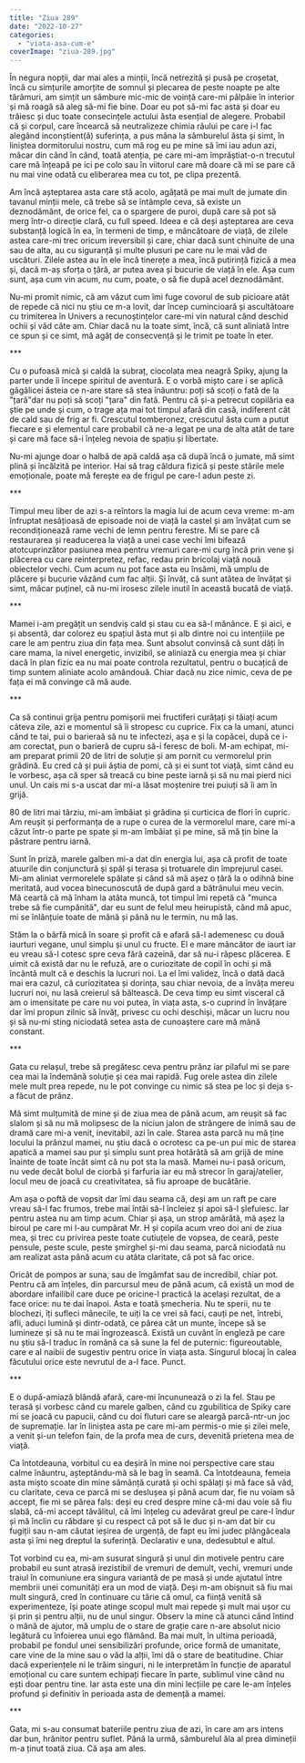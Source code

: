 ```yaml
---
title: "Ziua 289"
date: "2022-10-27"
categories: 
  - "viata-asa-cum-e"
coverImage: "ziua-289.jpg"
---
```


În negura nopții, dar mai ales a minții, încă netrezită și pusă pe croșetat, încă cu simțurile amorțite de somnul și plecarea de peste noapte pe alte tărâmuri, am simțit un sâmbure mic-mic de voință care-mi pâlpâie în interior și mă roagă să aleg să-mi fie bine. Doar eu pot să-mi fac asta și doar eu trăiesc și duc toate consecințele actului ăsta esențial de alegere. Probabil că și corpul, care încearcă să neutralizeze chimia răului pe care i-l fac alegând inconștient(ă) suferința, a pus mâna la sâmburelul ăsta și simt, în liniștea dormitorului nostru, cum mă rog eu pe mine să îmi iau adun azi, măcar din când în când, toată atenția, pe care mi-am împrăștiat-o-n trecutul care mă înțeapă pe ici pe colo sau în viitorul care mă doare că mi se pare că nu mai vine odată cu eliberarea mea cu tot, pe clipa prezentă.

Am încă așteptarea asta care stă acolo, agățată pe mai mult de jumate din tavanul minții mele, că trebe să se întâmple ceva, să existe un deznodământ, de orice fel, ca o spargere de puroi, după care să pot să merg într-o direcție clară, cu full speed. Ideea e că deși așteptarea are ceva substanță logică în ea, în termeni de timp, e mâncătoare de viață, de zilele astea care-mi trec oricum ireversibil și care, chiar dacă sunt chinuite de una sau de alta, au cu siguranță și multe plusuri pe care nu le mai văd de uscături. Zilele astea au în ele încă tinerețe a mea, încă putirință fizică a mea și, dacă m-aș sforța o țâră, ar putea avea și bucurie de viață în ele. Așa cum sunt, așa cum vin acum, nu cum, poate, o să fie după acel deznodământ.

Nu-mi promit nimic, că am văzut cum îmi fuge covorul de sub picioare atât de repede că nici nu știu ce m-a lovit, dar încep cumincioară și ascultătoare cu trimiterea în Univers a recunoștințelor care-mi vin natural când deschid ochii și văd câte am. Chiar dacă nu la toate simt, încă, că sunt aliniată între ce spun și ce simt, mă agăț de consecvență și le trimit pe toate în eter. 

\*\*\*

Cu o pufoasă mică și caldă la subraț, ciocolata mea neagră Spiky, ajung la parter unde îi începe spiritul de aventură. E o vorbă mișto care i se aplică gâgâlicei ăsteia ce n-are stare să stea înăuntru: poți să scoți o fată de la "țară"dar nu poți să scoți "țara" din fată. Pentru că și-a petrecut copilăria ea știe pe unde și cum, o trage ața mai tot timpul afară din casă, indiferent cât de cald sau de frig ar fi. Crescutul tomberonez, crescutul ăsta cum a putut fiecare e și elementul care probabil că ne-a legat pe una de alta atât de tare și care mă face să-i înțeleg nevoia de spațiu și libertate. 

Nu-mi ajunge doar o halbă de apă caldă așa că după încă o jumate, mă simt plină și încălzită pe interior. Hai să trag căldura fizică și peste stările mele emoționale, poate mă ferește ea de frigul pe care-l adun peste zi.

\*\*\*

Timpul meu liber de azi s-a reîntors la magia lui de acum ceva vreme: m-am înfruptat nesățioasă de episoade noi de viață la castel și am învățat cum se recondiționează rame vechi de lemn pentru ferestre. Mi se pare că restaurarea și readucerea la viață a unei case vechi îmi bifează atotcuprinzător pasiunea mea pentru vremuri care-mi curg încă prin vene și plăcerea cu care reinterpretez, refac, redau prin bricolaj viață nouă obiectelor vechi. Cum acum nu pot face asta eu însămi, mă umplu de plăcere și bucurie văzând cum fac alții. Și învăț, că sunt atâtea de învățat și simt, măcar puținel, că nu-mi irosesc zilele inutil în această bucată de viață.

\*\*\*

Mamei i-am pregățit un sendviș cald și stau cu ea să-l mănânce. E și aici, e și absentă, dar colorez eu spațiul ăsta mut și alb dintre noi cu intențiile pe care le am pentru ziua din fața mea. Sunt absolut convinsă că sunt dăți în care mama, la nivel energetic, invizibil, se aliniază cu energia mea și chiar dacă în plan fizic ea nu mai poate controla rezultatul, pentru o bucațică de timp suntem aliniate acolo amândouă. Chiar dacă nu zice nimic, ceva de pe fața ei mă convinge că mă aude.

\*\*\*

Ca să continui grija pentru pomișorii mei fructiferi curățați și tăiați acum câteva zile, azi e momentul să îi stropesc cu cuprice. Fix ca la umani, atunci când te tai, pui o barieraă să nu te infectezi, așa e și la copăcei, după ce i-am corectat, pun o barieră de cupru să-i feresc de boli. M-am echipat, mi-am preparat primii 20 de litri de soluție și am pornit cu vermorelul prin grădină. Eu cred că și puii ăștia de pomi, că și ei sunt tot viață, simt când eu le vorbesc, așa că sper să treacă cu bine peste iarnă și să nu mai pierd nici unul. Un cais mi s-a uscat dar mi-a lăsat moștenire trei puiuți să îi am în grijă.

80 de litri mai târziu, mi-am îmbăiat și grădina și curticica de flori în cupric. Am reușit și performanța de a rupe o curea de la vermorelul mare, care mi-a căzut într-o parte pe spate și m-am îmbăiat și pe mine, să mă țin bine la păstrare pentru iarnă. 

Sunt în priză, marele galben mi-a dat din energia lui, așa că profit de toate atuurile din conjunctură și spăl și terasa și trotuarele din împrejurul casei. Mi-am aliniat vermorelele spălate și când să mă așez o țâră la o odihnă bine meritată, aud vocea binecunoscută de după gard a bătrânului meu vecin. Mă ceartă că mă înham la atâta muncă, tot timpul îmi repetă că "munca trebe să fie cumpănită", dar eu sunt de felul meu heirupistă, când mă apuc, mi se înlănțuie toate de mână și până nu le termin, nu mă las.

Stăm la o bârfă mică în soare și profit că e afară să-l ademenesc cu două iaurturi vegane, unul simplu și unul cu fructe. El e mare mâncător de iaurt iar eu vreau să-l cotesc spre ceva fără cazeină, dar să nu-i răpesc plăcerea. E uimit că există dar nu le refuză, are o curiozitate de copil în ochi și mă încântă mult că e deschis la lucruri noi. La el îmi validez, încă o dată dacă mai era cazul, că curiozitatea și dorința, sau chiar nevoia, de a învăța mereu lucruri noi, nu lasă creierul să băltească. De ceva timp eu simt visceral că am o imensitate pe care nu voi putea, în viața asta, s-o cuprind în învățare dar îmi propun zilnic să învăț, privesc cu ochi deschiși, măcar un lucru nou și să nu-mi sting niciodată setea asta de cunoaștere care mă mână constant.

\*\*\*

Gata cu relașul, trebe să pregătesc ceva pentru prânz iar pilaful mi se pare cea mai la îndemână soluție și cea mai rapidă. Fug orele astea din zilele mele mult prea repede, nu le pot convinge cu nimic să stea pe loc și deja s-a făcut de prânz.

Mă simt mulțumită de mine și de ziua mea de până acum, am reușit să fac slalom și să nu mă molipsesc de la niciun jalon de strângere de inimă sau de dramă care mi-a venit, inevitabil, azi în cale. Starea asta parcă nu mă ține locului la prânzul mamei, nu știu dacă o ocrotesc ca pe-un pui mic de starea apatică a mamei sau pur și simplu sunt prea hotărâtă să am grijă de mine înainte de toate încât simt că nu pot sta la masă. Mamei nu-i pasă oricum, nu vede decât bolul de ciorbă și farfuria iar eu mă strecor în garaj/atelier, locul meu de joacă cu creativitatea, să fiu aproape de bucătărie.

Am așa o poftă de vopsit dar îmi dau seama că, deși am un raft pe care vreau să-l fac frumos, trebe mai întâi să-l încleiez și apoi să-l șlefuiesc. Iar pentru astea nu am timp acum. Chiar și așa, un strop amărâtă, mă așez la biroul pe care mi l-au cumpărat Mr. H și copila acum vreo doi ani de ziua mea, și trec cu privirea peste toate cutiuțele de vopsea, de ceară, peste pensule, peste scule, peste șmirghel și-mi dau seama, parcă niciodată nu am realizat asta până acum cu atâta claritate, că pot să fac orice.

Oricât de pompos ar suna, sau de îmgâmfat sau de incredibil, chiar pot. Pentru că am înțeles, din parcursul meu de până acum, că există un mod de abordare infailibil care duce pe oricine-l practică la același rezultat, de a face orice: nu te dai înapoi. Asta e toată șmecheria. Nu te sperii, nu te blochezi, îți sufleci mânecile, te uiți la ce vrei să faci, cauți pe net, întrebi, afli, aduci lumină și dintr-odată, ce părea cât un munte, începe să se lumineze și să nu te mai îngrozească. Există un cuvânt în engleză pe care nu știu să-l traduc în română ca să sune la fel de puternic: figureoutable, care e al naibii de sugestiv pentru orice în viața asta. Singurul blocaj în calea făcutului orice este nevrutul de a-l face. Punct.

\*\*\*

E o după-amiază blândă afară, care-mi încununează o zi la fel. Stau pe terasă și vorbesc când cu marele galben, când cu zgubilitica de Spiky care mi se joacă cu papucii, când cu doi fluturi care se aleargă parcă-ntr-un joc de supremație. Iar în liniștea asta pe care mi-am permis-o mie și zilei mele, a venit și-un telefon fain, de la profa mea de curs, devenită prietena mea de viață. 

Ca întotdeauna, vorbitul cu ea deșiră în mine noi perspective care stau calme înăuntru, așteptându-mă să le bag în seamă. Ca întotdeauna, femeia asta mișto scoate din mine sămânță curată și ochi spălați și mă face să văd, cu claritate, ceva ce parcă mi se deslușea și până acum dar, fie nu voiam să accept, fie mi se părea fals: deși eu cred despre mine că-mi dau voie să fiu slabă, că-mi accept tăvălitul, că îmi înțeleg cu adevărat greul pe care-l îndur și mă înclin cu răbdare și cu respect că pot să le duc și n-am dat bir cu fugiții sau n-am căutat ieșirea de urgență, de fapt eu îmi judec plângăceala asta și îmi neg dreptul la suferință. Declarativ e una, dedesubtul e altul.

Tot vorbind cu ea, mi-am susurat singură și unul din motivele pentru care probabil eu sunt atrasă irezistibil de vremuri de demult, vechi, vremuri unde traiul în comuniune era singura variantă de pe masă și unde ajutatul între membrii unei comunități era un mod de viață. Deși m-am obișnuit să fiu mai mult singură, cred în continuare cu tărie că omul, ca ființă venită să experimenteze, își poate atinge scopul mult mai repede și mult mai ușor cu și prin și pentru alții, nu de unul singur. Observ la mine că atunci când întind o mână de ajutor, mă umplu de o stare de grație care n-are absolut nicio legătură cu înfoierea unui ego flămând. Ba mai mult, în ultima perioadă, probabil pe fondul unei sensibilizări profunde, orice formă de umanitate, care vine de la mine sau o văd la alții, îmi dă o stare de beatitudine. Chiar dacă experiențele ni le trăim singuri, ni le interpretăm în funcție de aparatul emoțional cu care suntem echipați fiecare în parte, sublimul vine când nu ești doar pentru tine. Iar asta este una din mini lecțiile pe care le-am înțeles profund și definitiv în perioada asta de demență a mamei.

\*\*\*

Gata, mi s-au consumat bateriile pentru ziua de azi, în care am ars intens dar bun, hrănitor pentru suflet. Până la urmă, sâmburelul ăla al prea dimineții m-a ținut toată ziua. Că așa am ales.
